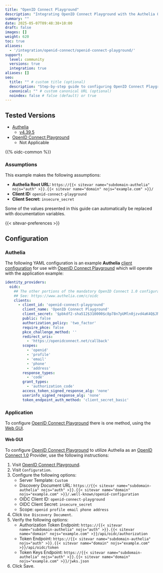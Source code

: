 ```yaml
---
title: "OpenID Connect Playground"
description: "Integrating OpenID Connect Playground with the Authelia OpenID Connect 1.0 Provider."
summary: ""
date: 2025-05-07T09:48:38+10:00
draft: false
images: []
weight: 620
toc: true
aliases:
  - '/integration/openid-connect/openid-connect-playground/'
support:
  level: community
  versions: true
  integration: true
aliases: []
seo:
  title: "" # custom title (optional)
  description: "Step-by-step guide to configuring OpenID Connect Playground with OpenID Connect 1.0 for secure SSO. Enhance your login flow using Authelia’s modern identity management."
  canonical: "" # custom canonical URL (optional)
  noindex: false # false (default) or true
---
```


## Tested Versions

- [Authelia]
  - [v4.39.5](https://github.com/authelia/authelia/releases/tag/v4.39.5)
- [OpenID Connect Playground]
  - Not Applicable

{{% oidc-common %}}

### Assumptions

This example makes the following assumptions:

- __Authelia Root URL:__ `https://{{< sitevar name="subdomain-authelia" nojs="auth" >}}.{{< sitevar name="domain" nojs="example.com" >}}/`
- __Client ID:__ `openid-connect-playground`
- __Client Secret:__ `insecure_secret`

Some of the values presented in this guide can automatically be replaced with documentation variables.

{{< sitevar-preferences >}}

## Configuration

### Authelia

The following YAML configuration is an example __Authelia__ [client configuration] for use with [OpenID Connect Playground] which will
operate with the application example:

```yaml {title="configuration.yml"}
identity_providers:
  oidc:
    ## The other portions of the mandatory OpenID Connect 1.0 configuration go here.
    ## See: https://www.authelia.com/c/oidc
    clients:
      - client_id: 'openid-connect-playground'
        client_name: 'OpenID Connect Playground'
        client_secret: '$pbkdf2-sha512$310000$c8p78n7pUMln0jzvd4aK4Q$JNRBzwAo0ek5qKn50cFzzvE9RXV88h1wJn5KGiHrD0YKtZaR/nCb2CJPOsKaPK0hjf.9yHxzQGZziziccp6Yng'  # The digest of 'insecure_secret'.
        public: false
        authorization_policy: 'two_factor'
        require_pkce: false
        pkce_challenge_method: ''
        redirect_uris:
          - 'https://openidconnect.net/callback'
        scopes:
          - 'openid'
          - 'profile'
          - 'email'
          - 'phone'
          - 'address'
        response_types:
          - 'code'
        grant_types:
          - 'authorization_code'
        access_token_signed_response_alg: 'none'
        userinfo_signed_response_alg: 'none'
        token_endpoint_auth_method: 'client_secret_basic'
```

### Application

To configure [OpenID Connect Playground] there is one method, using the [Web GUI](#web-gui).

#### Web GUI

To configure [OpenID Connect Playground] to utilize Authelia as an [OpenID Connect 1.0] Provider, use the following instructions:

1. Visit [OpenID Connect Playground].
2. Visit `Configuration`.
3. Configure the following options:
   - Server Template: `Custom`
   - Discovery Document URL: `https://{{< sitevar name="subdomain-authelia" nojs="auth" >}}.{{< sitevar name="domain" nojs="example.com" >}}/.well-known/openid-configuration`
   - OIDC Client ID: `openid-connect-playground`
   - OIDC Client Secret: `insecure_secret`
   - Scope: `openid profile email phone address`
4. Click `Use Discovery Document`.
5. Verify the following options:
   - Authorization Token Endpoint: `https://{{< sitevar name="subdomain-authelia" nojs="auth" >}}.{{< sitevar name="domain" nojs="example.com" >}}/api/oidc/authorization`
   - Token Endpoint: `https://{{< sitevar name="subdomain-authelia" nojs="auth" >}}.{{< sitevar name="domain" nojs="example.com" >}}/api/oidc/token`
   - Token Keys Endpoint: `https://{{< sitevar name="subdomain-authelia" nojs="auth" >}}.{{< sitevar name="domain" nojs="example.com" >}}/jwks.json`
6. Click Save.

[Authelia]: https://www.authelia.com
[OpenID Connect Playground]: https://openidconnect.net/
[OpenID Connect 1.0]: ../../openid-connect/introduction.md
[client configuration]: ../../../configuration/identity-providers/openid-connect/clients.md

